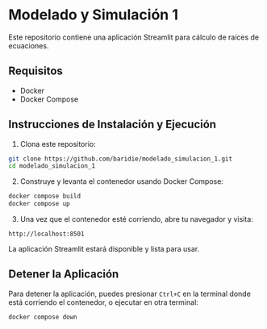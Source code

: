 # Modelado y Simulación 1

Este repositorio contiene una aplicación Streamlit para cálculo de raíces de ecuaciones.

## Requisitos

- Docker
- Docker Compose

## Instrucciones de Instalación y Ejecución

1. Clona este repositorio:
```bash
git clone https://github.com/baridie/modelado_simulacion_1.git
cd modelado_simulacion_1
```

2. Construye y levanta el contenedor usando Docker Compose:
```bash
docker compose build
docker compose up
```

3. Una vez que el contenedor esté corriendo, abre tu navegador y visita:
```
http://localhost:8501
```

La aplicación Streamlit estará disponible y lista para usar.

## Detener la Aplicación

Para detener la aplicación, puedes presionar `Ctrl+C` en la terminal donde está corriendo el contenedor, o ejecutar en otra terminal:
```bash
docker compose down